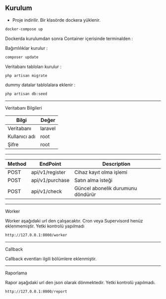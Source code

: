 

## Kurulum

- Proje indirilir. Bir klasörde dockera yüklenir.

```bash
docker-compose up
```

Dockerda kurulumdan sonra Container içerisinde terminalden : 

Bağımlılıklar kurulur :

```bash
composer update
```

Veritabanı tabloları kurulur : 

```bash
php artisan migrate
```

dummy datalar tablolalara eklenir :

```bash
php artisan db:seed
```

---

Veritabanı Bilgileri

| Bilgi | Değer |
|--|--|
| Veritabanı|laravel |
|Kullanıcı adı|root|
|Şifre|root|

---

| Method | EndPoint | Description
|--|--|--|
|POST|api/v1/register| Cihaz kayıt olma işlemi |
|POST|api/v1/purchase| Satın alma isteği |
|POST|api/v1/check| Güncel abonelik durumunu döndürür |

---

Worker

Worker aşağıdaki url den çalışacaktır. Cron veya Supervisord henüz eklenmemiştir. Yetki kontrolü yapılmadı

```bash
http://127.0.0.1:8000/worker
```

---

Callback

Callback eventları ilgili bölümlere eklenmiştir.

---

Raporlama

Rapor aşağıdaki url den json olarak dönmektedir. Yetki kontrolü yapılmadı.

```bash
http://127.0.0.1:8000/report
```
